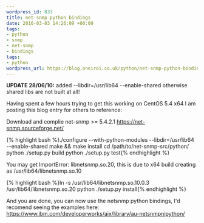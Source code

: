 ```yaml
--- 
wordpress_id: 833
title: net-snmp python bindings
date: 2010-03-03 14:26:09 +00:00
tags: 
- python
- snmp
- net-snmp
- bindings
tags: 
- python
wordpress_url: https://blog.oneiroi.co.uk/python/net-snmp-python-bindings
---
```

<strong>UPDATE 28/06/10:</strong> added --libdir=/usr/lib64 --enable-shared otherwise shared libs are not built at all!

Having spent a few hours trying to get this working on CentOS 5.4 x64 I am posting this blog entry for others to reference:

Download and complie net-snmp >= 5.4.2.1 <a href="https://net-snmp.sourceforge.net/">https://net-snmp.sourceforge.net/</a>

{% highlight bash %}./configure --with-python-modules --libdir=/usr/lib64 --enable-shared
make && make install
cd /path/to/net-snmp-src/python/
python ./setup.py build
python ./setup.py test{% endhighlight %}

You may get ImportError: libnetsnmp.so.20, this is due to x64 build creating as /usr/lib64/libnetsnmp.so.10

{% highlight bash %}ln -s /usr/lib64/libnetsnmp.so.10.0.3 /usr/lib64/libnetsnmp.so.20
python ./setup.py install{% endhighlight %}


And you are done, you can now use the netsnmp python bindings, I'd recomend seeing the examples here: <a href="https://www.ibm.com/developerworks/aix/library/au-netsnmpnipython/">https://www.ibm.com/developerworks/aix/library/au-netsnmpnipython/</a>
